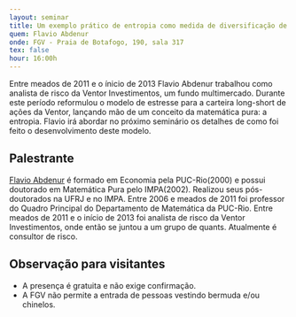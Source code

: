 ```yaml
---
layout: seminar
title: Um exemplo prático de entropia como medida de diversificação de uma carteira long-short
quem: Flavio Abdenur
onde: FGV - Praia de Botafogo, 190, sala 317
tex: false
hour: 16:00h
---
```


Entre meados de 2011 e o ínicio de 2013 Flavio Abdenur trabalhou como
analista de risco da Ventor Investimentos, um fundo
multimercado. Durante este período reformulou o modelo de estresse
para a carteira long-short de ações da Ventor, lançando mão de um
conceito da matemática pura: a entropia. Flavio irá abordar no próximo
seminário os detalhes de como foi feito o desenvolvimento deste
modelo.

## Palestrante

[Flavio Abdenur](http://lattes.cnpq.br/0111321896795593) é formado em
Economia pela PUC-Rio(2000) e possui doutorado em Matemática Pura pelo
IMPA(2002). Realizou seus pós-doutorados na UFRJ e no IMPA. Entre 2006
e meados de 2011 foi professor do Quadro Principal do Departamento de
Matemática da PUC-Rio. Entre meados de 2011 e o início de 2013 foi
analista de risco da Ventor Investimentos, onde então se juntou a um
grupo de quants. Atualmente é consultor de risco.

## Observação para visitantes

- A presença é gratuita e não exige confirmação.
- A FGV não permite a entrada de pessoas vestindo bermuda e/ou
  chinelos.
